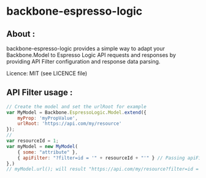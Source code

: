 backbone-espresso-logic
=======================

## About : ##

backbone-espresso-logic provides a simple way to adapt your Backbone.Model to Espresso Logic API requests and responses
 by providing API Filter configuration and response data parsing.

Licence: MIT (see LICENCE file)

## API Filter usage : ##

```javascript
// Create the model and set the urlRoot for example
var MyModel = Backbone.EspressoLogic.Model.extend({
    myProp: 'myPropValue',
    urlRoot: 'https://api.com/my/resource'
});
//
var resourceId = 1;
var myModel = new MyModel(
    { some: "attribute" },
    { apiFilter: "?filter=id = '" + resourceId + "'" } // Passing apiFilter option to append to the url
},)
// myModel.url(); will result "https://api.com/my/resource?filter=id = '1'"
```
